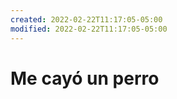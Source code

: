 ```yaml
---
created: 2022-02-22T11:17:05-05:00
modified: 2022-02-22T11:17:05-05:00
---
```


# Me cayó un perro

